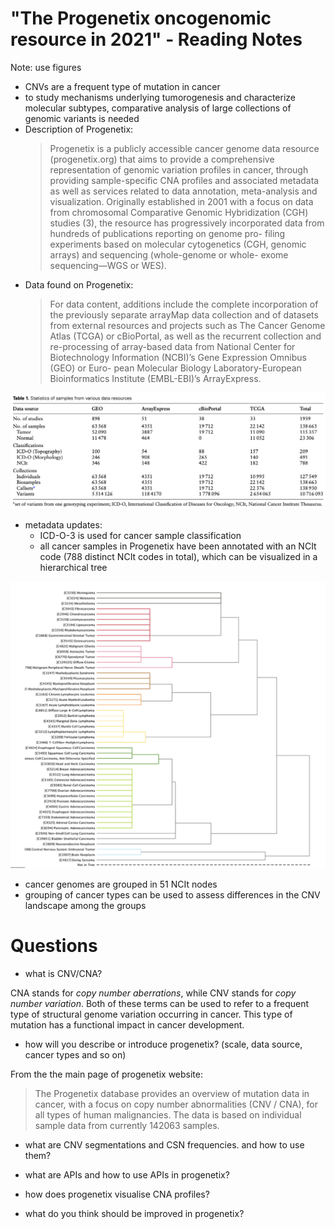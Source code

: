 # "The Progenetix oncogenomic resource in 2021" - Reading Notes

Note: use figures

* CNVs are a frequent type of mutation in cancer
* to study mechanisms underlying tumorogenesis and characterize molecular subtypes, comparative analysis of large collections of genomic variants is needed
* Description of Progenetix:
  > Progenetix is a publicly accessible cancer genome data resource (progenetix.org) that aims to provide a comprehensive representation of genomic variation profiles in cancer, through providing sample-specific CNA profiles and associated metadata as well as services related to data annotation, meta-analysis and visualization.
  > Originally established in 2001 with a focus on data from chromosomal Comparative Genomic Hybridization (CGH) studies (3), the resource has progressively incorporated data from hundreds of publications reporting on genome pro- filing experiments based on molecular cytogenetics (CGH, genomic arrays) and sequencing (whole-genome or whole- exome sequencing—WGS or WES). 
* Data found on Progenetix:
  > For data content, additions include the complete incorporation of the previously separate arrayMap data collection and of datasets from external resources and projects such as The Cancer Genome Atlas (TCGA) or cBioPortal, as well as the recurrent collection and re-processing of array-based data from National Center for Biotechnology Information (NCBI)’s Gene Expression Omnibus (GEO) or Euro- pean Molecular Biology Laboratory-European Bioinformatics Institute (EMBL-EBI)’s ArrayExpress.

![data-resources](progenetix-data-resources.png)

* metadata updates:
  * ICD-O-3 is used for cancer sample classification
  * all cancer samples in Progenetix have been annotated with an NCIt code (788 distinct NCIt codes in total), which can be visualized in a hierarchical tree

![samples-hierarchy](samples-hierarchy.png)

  * cancer genomes are grouped in 51 NCIt nodes
  * grouping of cancer types can be used to assess differences in the CNV landscape among the groups




# Questions
* what is CNV/CNA?

CNA stands for *copy number aberrations*, while CNV stands for *copy number variation*. Both of these terms can be used to refer to a frequent type of structural genome variation occurring in cancer. 
This type of mutation has a functional impact in cancer development.

* how will you describe or introduce progenetix? (scale, data source, cancer types and so on)

From the the main page of progenetix website:
> The Progenetix database provides an overview of mutation data in cancer, with a focus on copy number abnormalities (CNV / CNA), for all types of human malignancies. 
> The data is based on individual sample data from currently 142063 samples.

* what are CNV segmentations and CSN frequencies. and how to use them?

* what are APIs and how to use APIs in progenetix?

* how does progenetix visualise CNA profiles?

* what do you think should be improved in progenetix?
